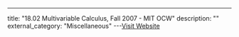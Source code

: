 ---
title: "18.02 Multivariable Calculus, Fall 2007 - MIT OCW"
description: ""
external_category: "Miscellaneous"
---[Visit Website](https://ocw.mit.edu/courses/mathematics/18-02-multivariable-calculus-fall-2007/)

